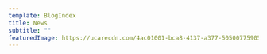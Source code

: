 ```yaml
---
template: BlogIndex
title: News
subtitle: ""
featuredImage: https://ucarecdn.com/4ac01001-bca8-4137-a377-50500775905e/
---
```

